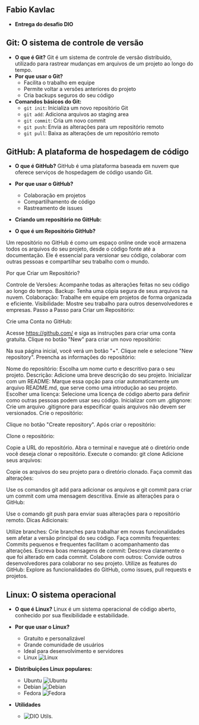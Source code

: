 ## Fabio Kavlac

* **Entrega do desafio DIO**

## Git: O sistema de controle de versão

* **O que é Git?**
  Git é um sistema de controle de versão distribuído, utilizado para rastrear mudanças em arquivos de um projeto ao longo do tempo.
* **Por que usar o Git?**
  * Facilita o trabalho em equipe
  * Permite voltar a versões anteriores do projeto
  * Cria backups seguros do seu código
* **Comandos básicos do Git:**
  * `git init`: Inicializa um novo repositório Git
  * `git add`: Adiciona arquivos ao staging area
  * `git commit`: Cria um novo commit
  * `git push`: Envia as alterações para um repositório remoto
  * `git pull`: Baixa as alterações de um repositório remoto

## GitHub: A plataforma de hospedagem de código

* **O que é GitHub?**
  GitHub é uma plataforma baseada em nuvem que oferece serviços de hospedagem de código usando Git.
* **Por que usar o GitHub?**
  * Colaboração em projetos
  * Compartilhamento de código
  * Rastreamento de issues
* **Criando um repositório no GitHub:**

* **O que é um Repositório GitHub?**

Um repositório no GitHub é como um espaço online onde você armazena todos os arquivos do seu projeto, desde o código fonte até a documentação. Ele é essencial para versionar seu código, colaborar com outras pessoas e compartilhar seu trabalho com o mundo.

Por que Criar um Repositório?

Controle de Versões: Acompanhe todas as alterações feitas no seu código ao longo do tempo.
Backup: Tenha uma cópia segura de seus arquivos na nuvem.
Colaboração: Trabalhe em equipe em projetos de forma organizada e eficiente.
Visibilidade: Mostre seu trabalho para outros desenvolvedores e empresas.
Passo a Passo para Criar um Repositório:

Crie uma Conta no GitHub:

Acesse https://github.com/ e siga as instruções para criar uma conta gratuita.
Clique no botão "New" para criar um novo repositório:

Na sua página inicial, você verá um botão "+". Clique nele e selecione "New repository".
Preencha as informações do repositório:

Nome do repositório: Escolha um nome curto e descritivo para o seu projeto.
Descrição: Adicione uma breve descrição do seu projeto.
Inicializar com um README: Marque essa opção para criar automaticamente um arquivo README.md, que serve como uma introdução ao seu projeto.
Escolher uma licença: Selecione uma licença de código aberto para definir como outras pessoas podem usar seu código.
Inicializar com um .gitignore: Crie um arquivo .gitignore para especificar quais arquivos não devem ser versionados.
Crie o repositório:

Clique no botão "Create repository".
Após criar o repositório:

Clone o repositório:

Copie a URL do repositório.
Abra o terminal e navegue até o diretório onde você deseja clonar o repositório.
Execute o comando: git clone <url-do-repositorio>
Adicione seus arquivos:

Copie os arquivos do seu projeto para o diretório clonado.
Faça commit das alterações:

Use os comandos git add para adicionar os arquivos e git commit para criar um commit com uma mensagem descritiva.
Envie as alterações para o GitHub:

Use o comando git push para enviar suas alterações para o repositório remoto.
Dicas Adicionais:

Utilize branches: Crie branches para trabalhar em novas funcionalidades sem afetar a versão principal do seu código.
Faça commits frequentes: Commits pequenos e frequentes facilitam o acompanhamento das alterações.
Escreva boas mensagens de commit: Descreva claramente o que foi alterado em cada commit.
Colabore com outros: Convide outros desenvolvedores para colaborar no seu projeto.
Utilize as features do GitHub: Explore as funcionalidades do GitHub, como issues, pull requests e projetos.

## Linux: O sistema operacional

* **O que é Linux?**
  Linux é um sistema operacional de código aberto, conhecido por sua flexibilidade e estabilidade.
  
* **Por que usar o Linux?**
  * Gratuito e personalizável
  * Grande comunidade de usuários
  * Ideal para desenvolvimento e servidores
  * Linux ![Linux](https://img.shields.io/badge/Linux-000?style=for-the-badge&logo=linux&logoColor=FCC624)
    
* **Distribuições Linux populares:**
  * Ubuntu ![Ubuntu](https://img.shields.io/badge/Ubuntu-35495E?style=for-the-badge&logo=ubuntu&logoColor=2CA5E0)
  * Debian ![Debian](https://img.shields.io/badge/Debian-D70A53?style=for-the-badge&logo=debian&logoColor=white)
  * Fedora ![Fedora](https://img.shields.io/badge/Fedora-294172?style=for-the-badge&logo=fedora&logoColor=white)
    
* **Utilidades**
  * ![DIO Utils](https://github.com/digitalinnovationone/dio-lab-open-source/tree/main/utils). 
